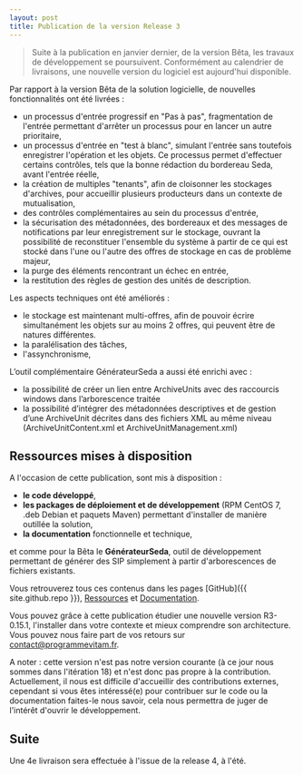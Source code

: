 ```yaml
---
layout: post
title: Publication de la version Release 3
---
```


> Suite à la publication en janvier dernier, de la version Bêta, les travaux de développement se poursuivent. Conformément au calendrier de livraisons, une nouvelle version du logiciel est aujourd'hui disponible.

Par rapport à la version Bêta de la solution logicielle, de nouvelles fonctionnalités ont été livrées : 

* un processus d'entrée progressif en "Pas à pas", fragmentation de l'entrée permettant d'arrêter un processus pour en lancer un autre prioritaire,
* un processus d'entrée en "test à blanc", simulant l'entrée sans toutefois enregistrer l'opération et les objets. Ce processus permet d'effectuer certains contrôles, tels que la bonne rédaction du bordereau Seda, avant l'entrée réelle,
* la création de multiples "tenants", afin de cloisonner les stockages d'archives, pour accueillir plusieurs producteurs dans un contexte de mutualisation,
* des contrôles complémentaires au sein du processus d'entrée,
* la sécurisation des métadonnées, des bordereaux et des messages de notifications par leur enregistrement sur le stockage, ouvrant la possibilité de reconstituer l'ensemble du système à partir de ce qui est stocké dans l'une ou l'autre des offres de stockage en cas de problème majeur,
* la purge des éléments rencontrant un échec en entrée,
* la restitution des règles de gestion des unités de description.

Les aspects techniques ont été améliorés : 
* le stockage est maintenant multi-offres, afin de pouvoir écrire simultanément les objets sur au moins 2 offres, qui peuvent être de natures différentes.
* la paralélisation des tâches,
* l'assynchronisme,

L’outil complémentaire GénérateurSeda a aussi été enrichi avec :
* la possibilité de créer un lien entre ArchiveUnits avec des raccourcis windows dans l’arborescence traitée
* la possibilité d’intégrer des métadonnées descriptives et de gestion d’une ArchiveUnit décrites dans des fichiers XML au même niveau (ArchiveUnitContent.xml et ArchiveUnitManagement.xml)


## Ressources mises à disposition

A l'occasion de cette publication, sont mis à disposition :

* **le code développé**,
* **les packages de déploiement et de développement** (RPM CentOS 7, .deb Debian et paquets Maven) permettant d'installer de manière outillée la solution,
* **la documentation** fonctionnelle et technique,

et comme pour la Bêta le **GénérateurSeda**, outil de développement permettant de générer
 des SIP simplement à partir d'arborescences de fichiers existants.

Vous retrouverez tous ces contenus dans les pages [GitHub]({{ site.github.repo }}), 
[Ressources](/pages/ressources) et [Documentation](/pages/documentation).

Vous pouvez grâce à cette publication étudier une nouvelle version R3-0.15.1, l'installer 
dans votre contexte et mieux comprendre son architecture. 
Vous pouvez nous faire part de vos retours sur 
<a href="mailto:contact@programmevitam.fr">contact@programmevitam.fr</a>. 

A noter : cette version n'est pas notre version courante (à ce jour nous sommes dans 
l'itération 18) et n'est donc pas propre à la contribution. Actuellement, il nous est difficile d'accueillir des contributions externes, cependant si vous êtes intéressé(e) pour 
contribuer sur le code ou la documentation faites-le nous savoir, cela nous permettra 
de juger de l'intérêt d'ouvrir le développement.

## Suite

Une 4e livraison sera effectuée à l'issue de la release 4, à l'été.